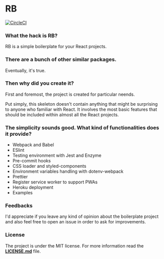 # RB

[![CircleCI](https://circleci.com/gh/gomorizsolt/react-boilerplate/tree/master.svg?style=svg&circle-token=ce1c7d622158db4975687d0a4e6a9214d3403c0c)](https://circleci.com/gh/gomorizsolt/react-boilerplate/tree/master)

### What the hack is RB?

RB is a simple boilerplate for your React projects.

### There are a bunch of other similar packages.

Eventually, it's true.

### Then why did you create it?

First and foremost, the project is created for particular neends. 

Put simply, this skeleton doesn't contain anything that might be surprising to anyone who familiar with React. It involves the most basic features that should be included within almost all the React projects.

### The simplicity sounds good. What kind of functionalities does it provide?
- Webpack and Babel
- ESlint
- Testing environment with Jest and Enzyme
- Pre-commit hooks
- CSS loader and styled-components
- Environment variables handling with dotenv-webpack
- Prettier
- Register service worker to support PWAs
- Heroku deployment
- Examples

### Feedbacks

I'd appreciate if you leave any kind of opinion about the boilerplate project and also feel free to open an issue in order to ask for improvements.

### License

The project is under the MIT license. For more information read the [**LICENSE.md**](./LICENSE.md) file.
